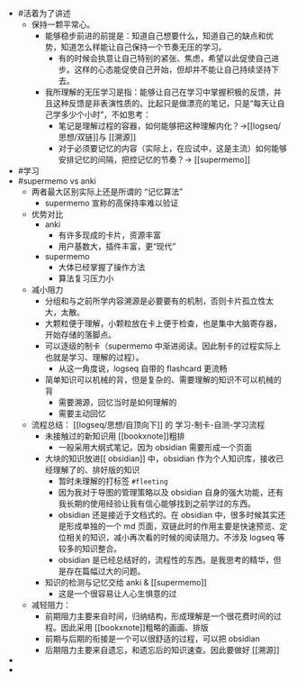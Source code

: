 - #活着为了讲述
	- 保持一颗平常心。
		- 能够稳步前进的前提是：知道自己想要什么，知道自己的缺点和优势，知道怎么样能让自己保持一个节奏无压的学习。
			- 有的时候会执意让自己特别的紧张、焦虑，希望以此促使自己进步。这样的心态能促使自己开始，但却并不能让自己持续坚持下去。
		- 我所理解的无压学习是指：能够让自己在学习中掌握积极的反馈，并且这种反馈是非表演性质的。比起只是做漂亮的笔记，只是“每天让自己学多少个小时”，不如思考：
			- 笔记是理解过程的容器，如何能够把这种理解内化？→[[logseq/思想/双链]]与 [[溯源]]
			- 对于必须要记忆的内容（实际上，在应试中，这是主流）如何能够安排记忆的间隔，把控记忆的节奏？→ [[supermemo]]
- #学习
- #supermemo vs anki
	- 两者最大区别实际上还是所谓的 “记忆算法”
		- supermemo 宣称的高保持率难以验证
	- 优势对比
		- anki
			- 有许多现成的卡片，资源丰富
			- 用户基数大，插件丰富，更“现代”
		- supermemo
			- 大体已经掌握了操作方法
			- 算法复习压力小
	- 减小阻力
		- 分组和与之前所学内容溯源是必要要有的机制，否则卡片孤立性太大，太散。
		- 大颗粒便于理解，小颗粒放在卡上便于检查，也是集中大脑寄存器，开始存储的落脚点。
		- 可以逐级的制卡（supermemo 中渐进阅读。因此制卡的过程实际上也就是学习、理解的过程）。
			- 从这一角度说，logseq 自带的 flashcard 更流畅
		- 简单知识可以机械的背，但是复杂的、需要理解的知识不可以机械的背
			- 需要溯源，回忆当时是如何理解的
			- 需要主动回忆
	- 流程总结： [[logseq/思想/自顶向下]] 的 学习-制卡-自测-学习流程
		- 未接触过的新知识用 [[bookxnote]]粗排
			- 一般采用大纲式笔记，因为 obsidian 需要形成一个页面
		- 大块的知识放进[[ obsidian]] 中，obsidian 作为个人知识库，接收已经理解了的、排好版的知识
			- 暂时未理解的打标签 `#fleeting`
			- 因为我对于导图的管理策略以及 obsidian 自身的强大功能，还有我长期的使用经验让我有信心能够找到之前学过的东西。
			- obsidian 还是接近于文档式的。在 obsidian 中，很多时候其实还是形成单独的一个 md 页面，双链此时的作用主要是快速预览、定位相关的知识，减小再次看的时候的阅读阻力。不涉及 logseq 等较多的知识整合。
			- obsidian 是已经总结好的，流程性的东西。是我思考的精华，但是存在篇幅过大的问题。
		- 知识的检测与记忆交给 anki & [[supermemo]]
			- 这是一个很容易让人心生惧意的过
	- 减轻阻力：
		- 前期阻力主要来自时间，归纳结构，形成理解是一个很花费时间的过程。因此采用 [[bookxnote]]粗略的画画、排版
		- 前期与后期的衔接是一个可以很舒适的过程，可以把 obsidian
		- 后期阻力主要来自遗忘，和遗忘后的知识速查。因此要做好 [[溯源]]
-
-